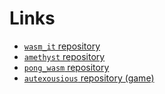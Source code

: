 # Links

* [`wasm_it` repository](https://github.com/azriel91/wasm_it)
* [`amethyst` repository](https://github.com/amethyst/amethyst)
* [`pong_wasm` repository](https://github.com/amethyst/pong_wasm)
* [`autexousious` repository (game)](https://github.com/azriel91/autexousious)
